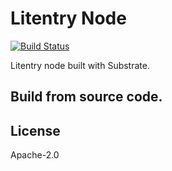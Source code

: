 # Litentry Node
[![Build Status](https://travis-ci.com/litentry/litentry-node.svg?branch=develop)](https://travis-ci.com/litentry/litentry-node)

Litentry node built with Substrate.

## Build from source code.


## License
Apache-2.0
